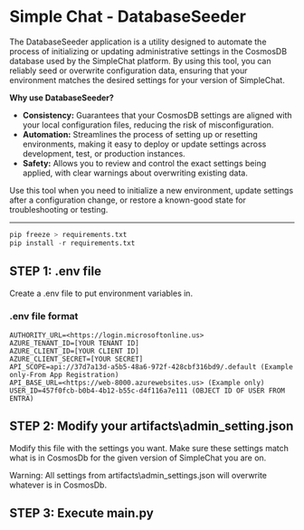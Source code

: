 # Simple Chat - DatabaseSeeder

The DatabaseSeeder application is a utility designed to automate the process of initializing or updating administrative settings in the CosmosDB database used by the SimpleChat platform. By using this tool, you can reliably seed or overwrite configuration data, ensuring that your environment matches the desired settings for your version of SimpleChat.

**Why use DatabaseSeeder?**
- **Consistency:** Guarantees that your CosmosDB settings are aligned with your local configuration files, reducing the risk of misconfiguration.
- **Automation:** Streamlines the process of setting up or resetting environments, making it easy to deploy or update settings across development, test, or production instances.
- **Safety:** Allows you to review and control the exact settings being applied, with clear warnings about overwriting existing data.

Use this tool when you need to initialize a new environment, update settings after a configuration change, or restore a known-good state for troubleshooting or testing.

---

```python
pip freeze > requirements.txt
pip install -r requirements.txt
```

## STEP 1: .env file

Create a .env file to put environment variables in.

### .env file format

```markup
AUTHORITY_URL=<https://login.microsoftonline.us>
AZURE_TENANT_ID=[YOUR TENANT ID]
AZURE_CLIENT_ID=[YOUR CLIENT ID]
AZURE_CLIENT_SECRET=[YOUR SECRET]
API_SCOPE=api://37d7a13d-a5b5-48a6-972f-428cbf316bd9/.default (Example only-From App Registration)
API_BASE_URL=<https://web-8000.azurewebsites.us> (Example only)
USER_ID=457f0fcb-b0b4-4b12-b55c-d4f116a7e111 (OBJECT ID OF USER FROM ENTRA)
```

## STEP 2: Modify your artifacts\admin_setting.json

Modify this file with the settings you want. Make sure these settings match what is in CosmosDb for the given version of SimpleChat you are on.

Warning: All settings from artifacts\admin_settings.json will overwrite whatever is in CosmosDb.

## STEP 3: Execute main.py
